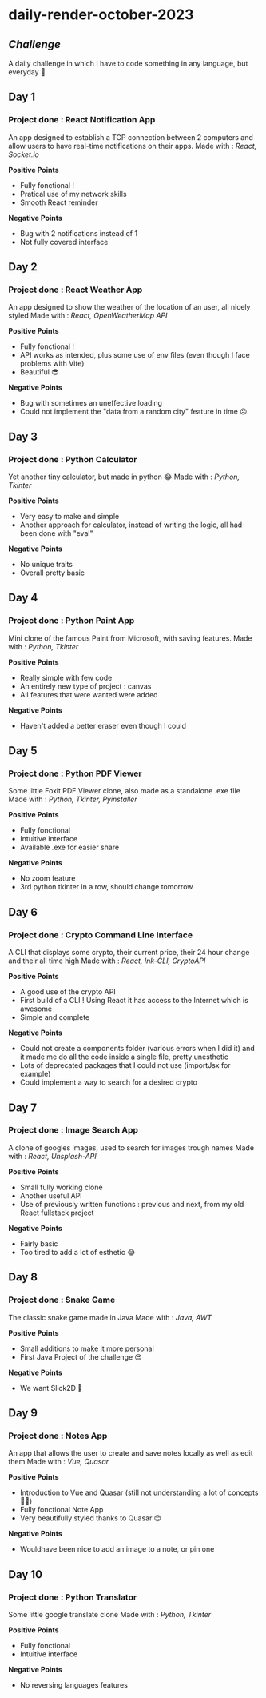 # daily-render-october-2023
## _Challenge_

A daily challenge in which I have to code something in any language, but everyday 👀



>
## Day 1
### Project done : React Notification App
An app designed to establish a TCP connection between 2 computers and allow users to have real-time notifications on their apps.
Made with : _React, Socket.io_

**Positive Points**
- Fully fonctional !
- Pratical use of my network skills
- Smooth React reminder

**Negative Points**
- Bug with 2 notifications instead of 1
- Not fully covered interface

## Day 2
### Project done : React Weather App
An app designed to show the weather of the location of an user, all nicely styled 
Made with : _React, OpenWeatherMap API_

**Positive Points**
- Fully fonctional !
- API works as intended, plus some use of env files (even though I face problems with Vite)
- Beautiful 😎

**Negative Points**
- Bug with sometimes an uneffective loading
- Could not implement the "data from a random city" feature in time ☹️

## Day 3
### Project done : Python Calculator
Yet another tiny calculator, but made in python 😂
Made with : _Python, Tkinter_

**Positive Points**
- Very easy to make and simple
- Another approach for calculator, instead of writing the logic, all had been done with "eval"

**Negative Points**
- No unique traits
- Overall pretty basic

## Day 4
### Project done : Python Paint App
Mini clone of the famous Paint from Microsoft, with saving features.
Made with : _Python, Tkinter_

**Positive Points**
- Really simple with few code
- An entirely new type of project : canvas
- All features that were wanted were added

**Negative Points**
- Haven't added a better eraser even though I could

## Day 5
### Project done : Python PDF Viewer
Some little Foxit PDF Viewer clone, also made as a standalone .exe file
Made with : _Python, Tkinter, Pyinstaller_

**Positive Points**
- Fully fonctional
- Intuitive interface
- Available .exe for easier share

**Negative Points**
- No zoom feature
- 3rd python tkinter in a row, should change tomorrow

## Day 6
### Project done : Crypto Command Line Interface
A CLI that displays some crypto, their current price, their 24 hour change and their all time high
Made with : _React, Ink-CLI, CryptoAPI_

**Positive Points**
- A good use of the crypto API
- First build of a CLI ! Using React it has access to the Internet which is awesome
- Simple and complete

**Negative Points**
- Could not create a components folder (various errors when I did it) and it made me do all the code inside a single file, pretty unesthetic
- Lots of deprecated packages that I could not use (importJsx for example)
- Could implement a way to search for a desired crypto

## Day 7
### Project done : Image Search App
A clone of googles images, used to search for images trough names
Made with : _React, Unsplash-API_

**Positive Points**
- Small fully working clone
- Another useful API
- Use of previously written functions : previous and next, from my old React fullstack project

**Negative Points**
- Fairly basic
- Too tired to add a lot of esthetic 😂

## Day 8
### Project done : Snake Game
The classic snake game made in Java
Made with : _Java, AWT_

**Positive Points**
- Small additions to make it more personal
- First Java Project of the challenge 😎

**Negative Points**
- We want Slick2D 🌚


## Day 9
### Project done : Notes App
An app that allows the user to create and save notes locally as well as edit them
Made with : _Vue, Quasar_

**Positive Points**
- Introduction to Vue and Quasar (still not understanding a lot of concepts 😵‍💫)
- Fully fonctional Note App
- Very beautifully styled thanks to Quasar 😊

**Negative Points**
- Wouldhave been nice to add an image to a note, or pin one


## Day 10
### Project done : Python Translator
Some little google translate clone
Made with : _Python, Tkinter_

**Positive Points**
- Fully fonctional
- Intuitive interface

**Negative Points**
- No reversing languages features

